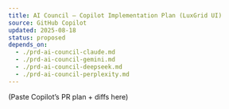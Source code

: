 ```yaml
---
title: AI Council — Copilot Implementation Plan (LuxGrid UI)
source: GitHub Copilot
updated: 2025-08-18
status: proposed
depends_on:
  - ./prd-ai-council-claude.md
  - ./prd-ai-council-gemini.md
  - ./prd-ai-council-deepseek.md
  - ./prd-ai-council-perplexity.md
---
```


<!-- BEGIN COPILOT OUTPUT -->
(Paste Copilot’s PR plan + diffs here)
<!-- END COPILOT OUTPUT -->
